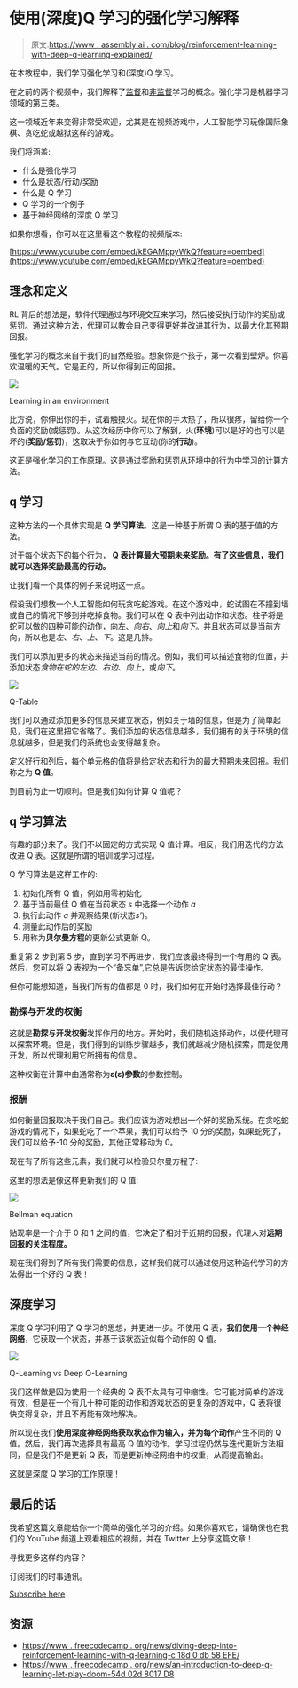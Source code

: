 # 使用(深度)Q 学习的强化学习解释

> 原文:[https://www . assembly ai . com/blog/reinforcement-learning-with-deep-q-learning-explained/](https://www.assemblyai.com/blog/reinforcement-learning-with-deep-q-learning-explained/)

在本教程中，我们学习强化学习和(深度)Q 学习。

在之前的两个视频中，我们解释了[监督](https://www.assemblyai.com/blog/supervised-machine-learning-for-beginners/)和[非监督](https://www.assemblyai.com/blog/unsupervised-machine-learning-for-beginners/)学习的概念。强化学习是机器学习领域的第三类。

这一领域近年来变得非常受欢迎，尤其是在视频游戏中，人工智能学习玩像国际象棋、贪吃蛇或越狱这样的游戏。

我们将涵盖:

*   什么是强化学习
*   什么是状态/行动/奖励
*   什么是 Q 学习
*   Q 学习的一个例子
*   基于神经网络的深度 Q 学习

如果你想看，你可以在这里看这个教程的视频版本:

[https://www.youtube.com/embed/kEGAMppyWkQ?feature=oembed](https://www.youtube.com/embed/kEGAMppyWkQ?feature=oembed)

## 理念和定义

RL 背后的想法是，软件代理通过与环境交互来学习，然后接受执行动作的奖励或惩罚。通过这种方法，代理可以教会自己变得更好并改进其行为，以最大化其预期回报。

强化学习的概念来自于我们的自然经验。想象你是个孩子，第一次看到壁炉。你喜欢温暖的天气。它是正的，所以你得到正的回报。

![](../Images/570423ed68b80611c707563a38d16b92.png)

Learning in an environment

比方说，你伸出你的手，试着触摸火。现在你的手*太*热了，所以很疼，留给你一个负面的奖励(或惩罚)。从这次经历中你可以了解到，火(**环境**)可以是好的也可以是坏的(**奖励/惩罚**)，这取决于你如何与它互动(你的**行动**)。

这正是强化学习的工作原理。这是通过奖励和惩罚从环境中的行为中学习的计算方法。

## q 学习

这种方法的一个具体实现是 **Q 学习算法**。这是一种基于所谓 Q 表的基于值的方法。

对于每个状态下的每个行为， **Q 表计算最大预期未来奖励。有了这些信息，我们就可以选择奖励最高的行动。**

让我们看一个具体的例子来说明这一点。

假设我们想教一个人工智能如何玩贪吃蛇游戏。在这个游戏中，蛇试图在不撞到墙或自己的情况下够到并吃掉食物。我们可以在 Q 表中列出动作和状态。柱子将是蛇可以做的四种可能的动作，向左、*向右*、*向上*和*向下*。并且状态可以是当前方向，所以也是*左*、*右*、*上*、*下*。这是几排。

我们可以添加更多的状态来描述当前的情况。例如，我们可以描述食物的位置，并添加状态*食物在蛇的左边*、*右边*、*向上*，或*向下*。

![](../Images/ed8840f9397c122d4c1d407fc5c868cb.png)

Q-Table

我们可以通过添加更多的信息来建立状态，例如关于墙的信息，但是为了简单起见，我们在这里把它省略了。我们添加的状态信息越多，我们拥有的关于环境的信息就越多，但是我们的系统也会变得越复杂。

定义好行和列后，每个单元格的值将是给定状态和行为的最大预期未来回报。我们称之为 **Q 值**。

到目前为止一切顺利。但是我们如何计算 Q 值呢？

## q 学习算法

有趣的部分来了。我们不以固定的方式实现 Q 值计算。相反，我们用迭代的方法改进 Q 表。这就是所谓的培训或学习过程。

Q 学习算法是这样工作的:

1.  初始化所有 Q 值，例如用零初始化
2.  基于当前最佳 Q 值在当前状态 *s* 中选择一个动作 *a*
3.  执行此动作 *a* 并观察结果(新状态*s’*)。
4.  测量此动作后的奖励
5.  用称为**贝尔曼方程**的更新公式更新 Q。

重复第 2 步到第 5 步，直到学习不再进步，我们应该最终得到一个有用的 Q 表。然后，您可以将 Q 表视为一个“备忘单”,它总是告诉您给定状态的最佳操作。

但你可能想知道，当我们所有的值都是 0 时，我们如何在开始时选择最佳行动？

### 勘探与开发的权衡

这就是**勘探与开发权衡**发挥作用的地方。开始时，我们随机选择动作，以便代理可以探索环境。但是，我们得到的训练步骤越多，我们就越减少随机探索，而是使用开发，所以代理利用它所拥有的信息。

这种权衡在计算中由通常称为**ε(ɛ)参数**的参数控制。

### 报酬

如何衡量回报取决于我们自己。我们应该为游戏想出一个好的奖励系统。在贪吃蛇游戏的情况下，如果蛇吃了一个苹果，我们可以给予 10 分的奖励，如果蛇死了，我们可以给予-10 分的奖励，其他正常移动为 0。

现在有了所有这些元素，我们就可以检验贝尔曼方程了:

这里的想法是像这样更新我们的 Q 值:

![](../Images/34149db954ff82d863f94a119072f7c7.png)

Bellman equation

贴现率是一个介于 0 和 1 之间的值，它决定了相对于近期的回报，代理人对**远期回报的关注程度。**

现在我们得到了所有我们需要的信息，这样我们就可以通过使用这种迭代学习的方法得出一个好的 Q 表！

## 深度学习

深度 Q 学习利用了 Q 学习的思想，并更进一步。不使用 Q 表，**我们使用一个神经网络**，它获取一个状态，并基于该状态近似每个动作的 Q 值。

![](../Images/be91801f7bd12acada8e4761d338b4bb.png)

Q-Learning vs Deep Q-Learning

我们这样做是因为使用一个经典的 Q 表不太具有可伸缩性。它可能对简单的游戏有效，但是在一个有几十种可能的动作和游戏状态的更复杂的游戏中，Q 表将很快变得复杂，并且不再能有效地解决。

所以现在我们**使用深度神经网络获取状态作为输入，并为每个动作**产生不同的 Q 值。然后，我们再次选择具有最高 Q 值的动作。学习过程仍然与迭代更新方法相同，但是我们不是更新 Q 表，而是更新神经网络中的权重，从而提高输出。

这就是深度 Q 学习的工作原理！

## 最后的话

我希望这篇文章能给你一个简单的强化学习的介绍。如果你喜欢它，请确保也在我们的 YouTube 频道上观看相应的视频，并在 Twitter 上分享这篇文章！

寻找更多这样的内容？

订阅我们的时事通讯。

[Subscribe here](https://assemblyai.us17.list-manage.com/subscribe)

## 资源

*   [https://www . freecodecamp . org/news/diving-deep-into-reinforcement-learning-with-q-learning-c 18d 0 db 58 EFE/](https://www.freecodecamp.org/news/diving-deeper-into-reinforcement-learning-with-q-learning-c18d0db58efe/)
*   [https://www . freecodecamp . org/news/an-introduction-to-deep-q-learning-let-play-doom-54d 02d 8017 D8](https://www.freecodecamp.org/news/an-introduction-to-deep-q-learning-lets-play-doom-54d02d8017d8)